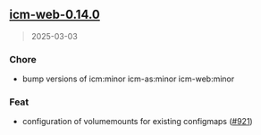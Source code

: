 
<a name="icm-web-0.14.0"></a>
## [icm-web-0.14.0](https://github.com/intershop/helm-charts/compare/icm-web-0.13.3...icm-web-0.14.0)

> 2025-03-03

### Chore

* bump versions of icm:minor icm-as:minor icm-web:minor

### Feat

* configuration of volumemounts for existing configmaps ([#921](https://github.com/intershop/helm-charts/issues/921))

